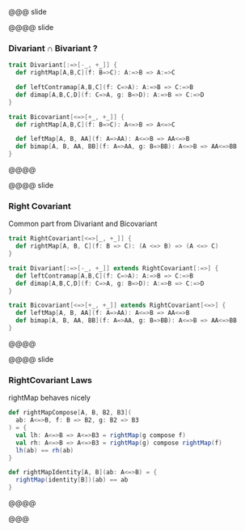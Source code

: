@@@ slide

@@@@ slide
### Divariant ∩ Bivariant ?

```scala
trait Divariant[:=>[-_, +_]] {
  def rightMap[A,B,C](f: B=>C): A:=>B => A:=>C

  def leftContramap[A,B,C](f: C=>A): A:=>B => C:=>B
  def dimap[A,B,C,D](f: C=>A, g: B=>D): A:=>B => C:=>D
}

trait Bicovariant[<=>[+_, +_]] {
  def rightMap[A,B,C](f: B=>C): A<=>B => A<=>C

  def leftMap[A, B, AA](f: A=>AA): A<=>B => AA<=>B
  def bimap[A, B, AA, BB](f: A=>AA, g: B=>BB): A<=>B => AA<=>BB
}
```
@@@@

@@@@ slide
### Right Covariant

Common part from Divariant and Bicovariant

```scala
trait RightCovariant[<=>[_, +_]] {
  def rightMap[A, B, C](f: B => C): (A <=> B) => (A <=> C)
}

trait Divariant[:=>[-_, +_]] extends RightCovariant[:=>] {
  def leftContramap[A,B,C](f: C=>A): A:=>B => C:=>B
  def dimap[A,B,C,D](f: C=>A, g: B=>D): A:=>B => C:=>D
}

trait Bicovariant[<=>[+_, +_]] extends RightCovariant[<=>] {
  def leftMap[A, B, AA](f: A=>AA): A<=>B => AA<=>B
  def bimap[A, B, AA, BB](f: A=>AA, g: B=>BB): A<=>B => AA<=>BB
}
```
@@@@

@@@@ slide
### RightCovariant Laws

rightMap behaves nicely
```scala
def rightMapCompose[A, B, B2, B3](
  ab: A<=>B, f: B => B2, g: B2 => B3
) = {
  val lh: A<=>B => A<=>B3 = rightMap(g compose f)
  val rh: A<=>B => A<=>B3 = rightMap(g) compose rightMap(f)
  lh(ab) == rh(ab)
}

def rightMapIdentity[A, B](ab: A<=>B) = {
  rightMap(identity[B])(ab) == ab
}
```
@@@@

@@@